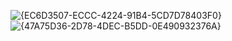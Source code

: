 ![{EC6D3507-ECCC-4224-91B4-5CD7D78403F0}](https://github.com/user-attachments/assets/edbe5e2b-b806-424e-a499-a7a7cdbff37d)
![{47A75D36-2D78-4DEC-B5DD-0E490932376A}](https://github.com/user-attachments/assets/54bda198-88b2-4191-a591-734adf9cb6cd)

